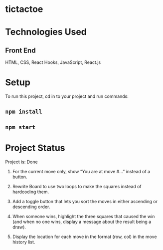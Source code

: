 # tictactoe

# Technologies Used

## Front End

HTML, CSS, React Hooks, JavaScript, React.js

# Setup
To run this project, cd in to your project and run commands:

## `npm install`
## `npm start`

# Project Status
Project is: Done

1. For the current move only, show “You are at move #…” instead of a button.

2. Rewrite Board to use two loops to make the squares instead of hardcoding them.

3. Add a toggle button that lets you sort the moves in either ascending or descending order.

4. When someone wins, highlight the three squares that caused the win (and when no one wins, display a message about the result being a draw).

5. Display the location for each move in the format (row, col) in the move history list.
